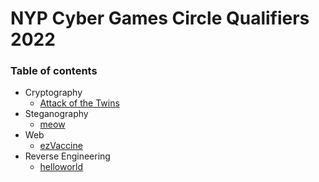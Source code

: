 # NYP Cyber Games Circle Qualifiers 2022

### Table of contents

- Cryptography
    - [Attack of the Twins](Attack%20of%20the%20Twins/)
- Steganography
    - [meow](meow/)
- Web
    - [ezVaccine](ezVaccine/)
- Reverse Engineering
    - [helloworld](helloworld/)
